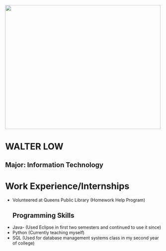 <html>
<head>
  <img src = "/downloads/img_2188.jpg" width = "500" height = "400">
  <h1> WALTER LOW </h1>
  <h2> Major: Information Technology </h2>
</head>
<body>
  <h1> Work Experience/Internships </h1>
  <ul> 
    <li> Volunteered at Queens Public Library (Homework Help Program) </li>
  
  <h2> Programming Skills </h2>
    <li> Java- (Used Eclipse in first two semesters and continued to use it since) </li>
    <li> Python (Currently teaching myself) </li>
    <li> SQL (Used for database management systems class in my second year of college) </li> 
    
</body>  
</html>  
